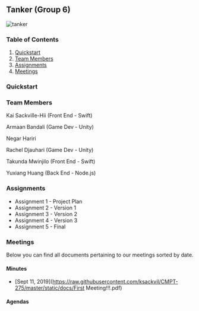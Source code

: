## Tanker (Group 6)
![tanker](https://image.flaticon.com/icons/png/512/1895/1895961.png)

### Table of Contents  

1. [Quickstart](#quickstart)
2. [Team Members](#team-members)
3. [Assignments](#assignments)
4. [Meetings](#meetings)  
  
### Quickstart

### Team Members

Kai Sackville-Hii (Front End - Swift)

Armaan Bandali (Game Dev - Unity)

Negar Hariri 

Rachel Djauhari (Game Dev - Unity)

Takunda Mwinjilo (Front End - Swift)

Yuxiang Huang (Back End - Node.js)

### Assignments

- Assignment 1 - Project Plan
- Assignment 2 - Version 1
- Assignment 3 - Version 2
- Assignment 4 - Version 3
- Assignment 5 - Final

### Meetings

Below you can find all documents pertaining to our meetings sorted by date.

#### Minutes

- [Sept 11, 2019](https://raw.githubusercontent.com/ksackvil/CMPT-275/master/static/docs/First Meeting!!!.pdf)

#### Agendas
